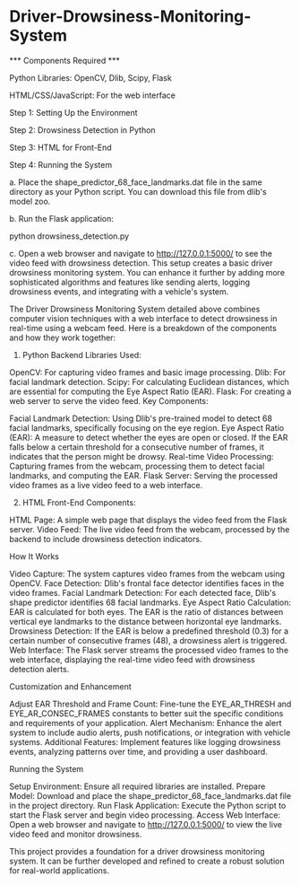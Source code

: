 # Driver-Drowsiness-Monitoring-System



*** Components Required  ***

Python Libraries: OpenCV, Dlib, Scipy, Flask

HTML/CSS/JavaScript: For the web interface



Step 1: Setting Up the Environment

Step 2: Drowsiness Detection in Python

Step 3: HTML for Front-End

Step 4: Running the System

a. Place the shape_predictor_68_face_landmarks.dat file in the same directory as your Python script. You can download this file from dlib's model zoo.

b. Run the Flask application:

python drowsiness_detection.py

c. Open a web browser and navigate to http://127.0.0.1:5000/ to see the video feed with drowsiness detection.
This setup creates a basic driver drowsiness monitoring system. You can enhance it further by adding more sophisticated algorithms and features like sending alerts, logging drowsiness events, and integrating with a vehicle's system.



The Driver Drowsiness Monitoring System detailed above combines computer vision techniques with a web interface to detect drowsiness in real-time using a webcam feed. Here is a breakdown of the components and how they work together:

1. Python Backend
Libraries Used:

OpenCV: For capturing video frames and basic image processing.
Dlib: For facial landmark detection.
Scipy: For calculating Euclidean distances, which are essential for computing the Eye Aspect Ratio (EAR).
Flask: For creating a web server to serve the video feed.
Key Components:

Facial Landmark Detection: Using Dlib's pre-trained model to detect 68 facial landmarks, specifically focusing on the eye region.
Eye Aspect Ratio (EAR): A measure to detect whether the eyes are open or closed. If the EAR falls below a certain threshold for a consecutive number of frames, it indicates that the person might be drowsy.
Real-time Video Processing: Capturing frames from the webcam, processing them to detect facial landmarks, and computing the EAR.
Flask Server: Serving the processed video frames as a live video feed to a web interface.



2. HTML Front-End
Components:

HTML Page: A simple web page that displays the video feed from the Flask server.
Video Feed: The live video feed from the webcam, processed by the backend to include drowsiness detection indicators.


How It Works

Video Capture: The system captures video frames from the webcam using OpenCV.
Face Detection: Dlib's frontal face detector identifies faces in the video frames.
Facial Landmark Detection: For each detected face, Dlib's shape predictor identifies 68 facial landmarks.
Eye Aspect Ratio Calculation: EAR is calculated for both eyes. The EAR is the ratio of distances between vertical eye landmarks to the distance between horizontal eye landmarks.
Drowsiness Detection: If the EAR is below a predefined threshold (0.3) for a certain number of consecutive frames (48), a drowsiness alert is triggered.
Web Interface: The Flask server streams the processed video frames to the web interface, displaying the real-time video feed with drowsiness detection alerts.


Customization and Enhancement

Adjust EAR Threshold and Frame Count: Fine-tune the EYE_AR_THRESH and EYE_AR_CONSEC_FRAMES constants to better suit the specific conditions and requirements of your application.
Alert Mechanism: Enhance the alert system to include audio alerts, push notifications, or integration with vehicle systems.
Additional Features: Implement features like logging drowsiness events, analyzing patterns over time, and providing a user dashboard.


Running the System

Setup Environment: Ensure all required libraries are installed.
Prepare Model: Download and place the shape_predictor_68_face_landmarks.dat file in the project directory.
Run Flask Application: Execute the Python script to start the Flask server and begin video processing.
Access Web Interface: Open a web browser and navigate to http://127.0.0.1:5000/ to view the live video feed and monitor drowsiness.

This project provides a foundation for a driver drowsiness monitoring system. It can be further developed and refined to create a robust solution for real-world applications.
